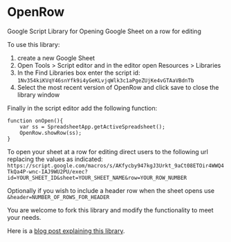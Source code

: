 # OpenRow
Google Script Library for Opening Google Sheet on a row for editing 

To use this library: 

1. create a new Google Sheet
1. Open Tools > Script editor and in the editor open Resources > Libraries 
1. In the Find Libraries box enter the script id: `1Nv354kiKVqY46snYfk9i4yGeKLvjqWlk3c1aPgeZUjKe4vGTAaVBdnTb`
1. Select the most recent version of OpenRow and click save to close the library window

Finally in the script editor add the following function:

	function onOpen(){
  		var ss = SpreadsheetApp.getActiveSpreadsheet();
  		OpenRow.showRow(ss);
	}

To open your sheet at a row for editing direct users to the following url replacing the values as indicated:
`https://script.google.com/macros/s/AKfycby947kgJ3Urkt_9aCt08ETOir4WWQ4TkQa4P-wnc-IAJ9WU2PU/exec?id=YOUR_SHEET_ID&sheet=YOUR_SHEET_NAME&row=YOUR_ROW_NUMBER`

Optionally if you wish to include a header row when the sheet opens use `&header=NUMBER_OF_ROWS_FOR_HEADER`

You are welcome to fork this library and modify the functionality to meet your needs.

Here is a [blog post explaining this library](https://mashe.hawksey.info/?p=17359).
